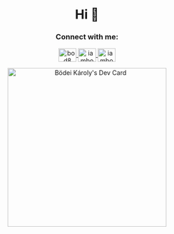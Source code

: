 <h1 align="center">Hi 👋</h1>
<h3 align="center">Connect with me:</h3>
<p align="center">
    <a href="https://dev.to/bod8" target="blank">
        <img align="center" src="https://raw.githubusercontent.com/rahuldkjain/github-profile-readme-generator/master/src/images/icons/Social/devto.svg" alt="bod8" height="30" width="40" />
    </a>
    <a href="https://twitter.com/iambod8" target="blank">
        <img align="center" src="https://raw.githubusercontent.com/rahuldkjain/github-profile-readme-generator/master/src/images/icons/Social/twitter.svg" alt="iambod8" height="30" width="40" />
    </a>
    <a href="https://linkedin.com/in/iambod" target="blank">
        <img align="center" src="https://raw.githubusercontent.com/rahuldkjain/github-profile-readme-generator/master/src/images/icons/Social/linked-in-alt.svg" alt="iambod" height="30" width="40" />
    </a>
</p>
<p align="center">
    <a href="https://app.daily.dev/iambod">
        <img src="https://api.daily.dev/devcards/v2/SfziaEDXMpy8n4P3dio5y.png?type=default&r=p9w" width="356" alt="Bödei Károly's Dev Card" />
    </a>
</p>
